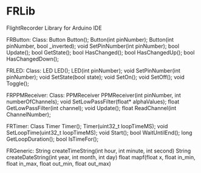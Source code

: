 # FRLib
 FlightRecorder Library for Arduino IDE


FRButton:
Class: Button
	Button();
	Button(int pinNumber);
	Button(int pinNumber, bool _inverted);
	void SetPinNumber(int pinNumber);
	bool Update();
	bool GetState();
	bool HasChanged();
	bool HasChangedUp();
	bool HasChangedDown();
  
FRLED:
Class: LED
	LED();
	LED(int pinNumber);	
	void SetPinNumber(int pinNumber);
	void SetState(bool state);
	void SetOn();
	void SetOff();
	void Toggle();
	
FRPPMReceiver:
Class: PPMReceiver
	PPMReceiver(int pinNumber, int numberOfChannels);
	void SetLowPassFilter(float* alphaValues);
	float GetLowPassFilter(int channel);
	void Update();
	float ReadChannel(int ChannelNumber);

FRTimer:
Class Timer
	Timer();
	Timer(uint32_t loopTimeMS);
	void SetLoopTime(uint32_t loopTimeMS);
	void Start();
	bool WaitUntilEnd();
	long GetLoopDuration();
	bool IsTimeFor();
  
FRGeneric:
String createTimeString(int hour, int minute, int second)
String createDateString(int year, int month, int day)
float mapf(float x, float in_min, float in_max, float out_min, float out_max)
  
